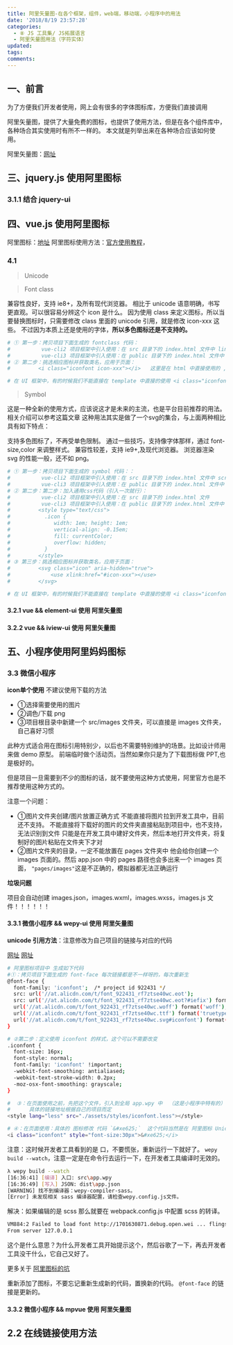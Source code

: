 ```yaml
---
title: 阿里矢量图-在各个框架，组件，web端，移动端，小程序中的用法
date: '2018/8/19 23:57:28'
categories:
  - ⑧ JS 工具集/ JS拓展语言
  - 阿里矢量图用法（字符实体）
updated:
tags:
comments:
---
```


## 一、前言

为了方便我们开发者使用，网上会有很多的字体图标库，方便我们直接调用

阿里矢量图，提供了大量免费的图标，也提供了使用方法，但是在各个组件库中，各种场合其实使用时有所不一样的。
本文就是列举出来在各种场合应该如何使用。

阿里矢量图：[网址](http://www.iconfont.cn)

## 三、jquery.js 使用阿里图标

### 3.1.1 结合 jquery-ui

## 四、vue.js 使用阿里图标

阿里图标：[地址](http://www.iconfont.cn/collections/index?spm=a313x.7781069.1998910419.4&type=1)
阿里图标使用方法：[官方使用教程](http://www.iconfont.cn/help/detail?spm=a313x.7781069.1998910419.d8d11a391&helptype=code)，

### 4.1

>Unicode

>Font class

兼容性良好，支持 ie8+，及所有现代浏览器。
相比于 unicode 语意明确，书写更直观。可以很容易分辨这个 icon 是什么。
因为使用 class 来定义图标，所以当要替换图标时，只需要修改 class 里面的 unicode 引用，就是修改 icon-xxx 这些。
不过因为本质上还是使用的字体，**所以多色图标还是不支持的。**

```BASH
# ① 第一步：拷贝项目下面生成的 fontclass 代码：
#          vue-cli2 项目框架中引入使用：在 src 目录下的 index.html 文件中 link 标签引入
#          vue-cli3 项目框架中引入使用：在 public 目录下的 index.html 文件中 link 标签引入
# ② 第二步：挑选相应图标并获取类名，应用于页面：
#         <i class="iconfont icon-xxx"></i>   这里是在 html 中直接使用的 , 修改 icon-xxx 来改成需要的图标。

# 在 UI 框架中，有的时候我们不能直接在 template 中直接的使用 <i class="iconfont icon-xxx"></i>
```

>Symbol

这是一种全新的使用方式，应该说这才是未来的主流，也是平台目前推荐的用法。相关介绍可以参考这篇文章 这种用法其实是做了一个svg的集合，与上面两种相比具有如下特点：

支持多色图标了，不再受单色限制。
通过一些技巧，支持像字体那样，通过 font-size,color 来调整样式。
兼容性较差，支持 ie9+,及现代浏览器。
浏览器渲染 svg 的性能一般，还不如 png。

```BASH
# ① 第一步：拷贝项目下面生成的 symbol 代码：：
#          vue-cli2 项目框架中引入使用：在 src 目录下的 index.html 文件中 script 标签引入
#          vue-cli3 项目框架中引入使用：在 public 目录下的 index.html 文件中 script 标签引入
# ② 第二步：第二步：加入通用css代码（引入一次就行）：
#          vue-cli2 项目框架中引入使用：在 src 目录下的 index.html 文件
#          vue-cli3 项目框架中引入使用：在 public 目录下的 index.html 文件中
#         <style type="text/css">
#           .icon {
#              width: 1em; height: 1em;
#              vertical-align: -0.15em;
#              fill: currentColor;
#              overflow: hidden;
#           }
#         </style>
# ③ 第三步：挑选相应图标并获取类名，应用于页面：
#         <svg class="icon" aria-hidden="true">
#             <use xlink:href="#icon-xxx"></use>
#         </svg>

# 在 UI 框架中，有的时候我们不能直接在 template 中直接的使用 <i class="iconfont icon-xxx"></i>
```

#### 3.2.1 vue && element-ui 使用 阿里矢量图

#### 3.2.2 vue && iview-ui 使用 阿里矢量图



## 五、小程序使用阿里妈妈图标


### 3.3 微信小程序

**icon单个使用** 不建议使用下载的方法

- ①选择需要使用的图片
- ②调色/下载 png
- ③项目根目录中新建一个 src/images 文件夹，可以直接是 images 文件夹，自己喜好习惯

此种方式适合用在图标引用特别少，以后也不需要特别维护的场景。比如设计师用来做 demo 原型。
前端临时做个活动页。当然如果你只是为了下载图标做 PPT,也是极好的。

但是项目一旦需要到不少的图标的话，就不要使用这种方式使用，阿里官方也是不推荐使用这种方式的。

注意一个问题：

- ①图片文件夹创建/图片放置正确方式
    不能直接将图片拉到开发工具中，目前还不支持。
    不能直接将下载好的图片的文件夹直接粘贴到项目中，也不支持，无法识别到文件
    只能是在开发工具中建好文件夹，然后本地打开文件夹，将复制好的图片粘贴在文件夹下才对
- ②图片文件夹的目录，一定不能放置在 pages 文件夹中
    他会给你创建一个 images 页面的。然后 app.json 中的 pages 路径也会多出来一个 images 页面，
    `"pages/images"`这是不正确的，模拟器都无法正确运行

**垃圾问题**

项目会自动创建 images.json，images.wxml，images.wxss，images.js 文件！！！！！！

#### 3.3.1 微信小程序 && wepy-ui 使用 阿里矢量图

**unicode 引用方法**：注意修改为自己项目的链接与对应的代码

[网址](https://blog.csdn.net/Zhooson/article/details/80706791)
[网址](https://www.jianshu.com/p/67bbe4d95a85)

```BASH
# 阿里图标项目中 生成如下代码
#①：拷贝项目下面生成的 font-face 每次链接都是不一样呀的，每次重新生
@font-face {
  font-family: 'iconfont';  /* project id 922431 */
  src: url('//at.alicdn.com/t/font_922431_rf7ztse40wc.eot');
  src: url('//at.alicdn.com/t/font_922431_rf7ztse40wc.eot?#iefix') format('embedded-opentype'),
  url('//at.alicdn.com/t/font_922431_rf7ztse40wc.woff') format('woff'),
  url('//at.alicdn.com/t/font_922431_rf7ztse40wc.ttf') format('truetype'),
  url('//at.alicdn.com/t/font_922431_rf7ztse40wc.svg#iconfont') format('svg');
}

# ②第二步：定义使用 iconfont 的样式，这个可以不需要改变
.iconfont {
  font-size: 16px;
  font-style: normal;
  font-family: 'iconfont' !important;
  -webkit-font-smoothing: antialiased;
  -webkit-text-stroke-width: 0.2px;
  -moz-osx-font-smoothing: grayscale;
}

#  ③：在页面使用之前，先把这个文件，引入到全局 app.wpy 中  （这是小程序中特有的）
#      具体的链接地址根据自己的项目而定
<style lang="less" src="./assets/styles/iconfont.less"></style>

# ④：在页面使用：具体的 图标修改 代码 `&#xe625;`  这个代码当然是在 阿里图标 Unicode 的状态下的。
<i class="iconfont" style="font-size:30px">&#xe625;</i>
```

注意：这时候开发者工具看到的是 口，不要慌张，重新运行一下就好了。 `wepy build --watch`，注意一定是在命令行去运行一下，在开发者工具编译时无效的。

```BASH
λ wepy build --watch
[16:36:41] [编译] 入口: src\app.wpy
[16:36:49] [写入] JSON: dist\app.json
[WARNING] 找不到编译器：wepy-compiler-sass。
[Error] 未发现相关 sass 编译器配置，请检查wepy.config.js文件。
```

解决：如果编辑的是 scss 那么就要在 webpack.config.js 中配置 scss 的转译。

```BASH
VM884:2 Failed to load font http://1701630871.debug.open.wei ... flings-regular.woff : the server responded with a status of 404 (HTTP/1.1 404 Not Found)
From server 127.0.0.1
```

这个是什么意思？为什么开发者工具开始提示这个，然后谷歌了一下，再去开发者工具没干什么，它自己又好了。

更多关于 [阿里图标的坑](http://www.wxapp-union.com/thread-3145-1-1.html)

重新添加了图标，不要忘记重新生成新的代码，置换新的代码。 `@font-face` 的链接是更新的。

#### 3.3.2 微信小程序 && mpvue 使用 阿里矢量图




## 2.2 在线链接使用方法